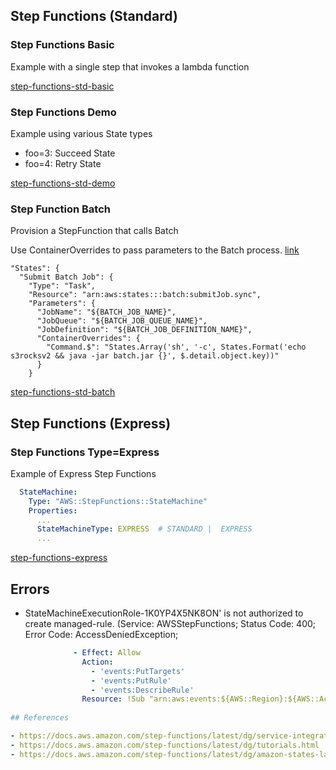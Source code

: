 
## Step Functions (Standard)


### Step Functions Basic

Example with a single step that invokes a lambda function

[step-functions-std-basic](step-functions-std-basic.yaml)

### Step Functions Demo

Example using various State types

- foo=3: Succeed State
- foo=4: Retry State

[step-functions-std-demo](step-functions-std-demo.yaml)

### Step Function Batch

Provision a StepFunction that calls Batch

Use ContainerOverrides to pass parameters to the Batch process. [link](https://docs.aws.amazon.com/ja_jp/batch/latest/APIReference/API_ContainerOverrides.html)

```
"States": {
  "Submit Batch Job": {
    "Type": "Task",
    "Resource": "arn:aws:states:::batch:submitJob.sync",
    "Parameters": {
      "JobName": "${BATCH_JOB_NAME}",
      "JobQueue": "${BATCH_JOB_QUEUE_NAME}",
      "JobDefinition": "${BATCH_JOB_DEFINITION_NAME}",
      "ContainerOverrides": {
        "Command.$": "States.Array('sh', '-c', States.Format('echo s3rocksv2 && java -jar batch.jar {}', $.detail.object.key))"
      }
    }
```

[step-functions-std-batch](step-functions-std-batch.yaml)

## Step Functions (Express)

### Step Functions Type=Express

Example of Express Step Functions

```yaml
  StateMachine:
    Type: "AWS::StepFunctions::StateMachine"
    Properties:
      ...
      StateMachineType: EXPRESS  # STANDARD |  EXPRESS 
      ...
```

[step-functions-express](step-functions-express.yaml)



## Errors
- StateMachineExecutionRole-1K0YP4X5NK8ON' is not authorized to create managed-rule. (Service: AWSStepFunctions; Status Code: 400; Error Code: AccessDeniedException;
```yaml
              - Effect: Allow
                Action:
                  - 'events:PutTargets'
                  - 'events:PutRule'
                  - 'events:DescribeRule'
                Resource: !Sub "arn:aws:events:${AWS::Region}:${AWS::AccountId}:rule/StepFunctionsGetEventsForBatchJobsRule"
                
## References

- https://docs.aws.amazon.com/step-functions/latest/dg/service-integration-iam-templates.html
- https://docs.aws.amazon.com/step-functions/latest/dg/tutorials.html
- https://docs.aws.amazon.com/step-functions/latest/dg/amazon-states-language-intrinsic-functions.html

```